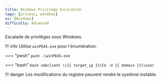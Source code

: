 ```yaml
---
title: Windows Privilege Escalation
tags: [privesc, windows]
os: [Windows]
difficulty: Advanced
---
```


Escalade de privilèges sous Windows.

!!! info
    Utilise `winPEAS.exe` pour l'énumération.

=== "pwsh"
    ```pwsh
    .\winPEAS.exe
    ```

=== "bash"
    ```bash
    smbclient \\{{ target_ip }}\C$ -U {{ domain }}\\user
    ```

!!! danger
    Les modifications du registre peuvent rendre le système instable.

